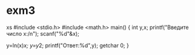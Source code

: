 # exm3
xs
#include <stdio.h>
#include <math.h>
main()
{
int y,x;
printf("Введите число x:/n");
scanf("%d"&x);

y=ln(x)*x;
y=y*2;
printf("Ответ:%d",y);
getchar 0;
}
